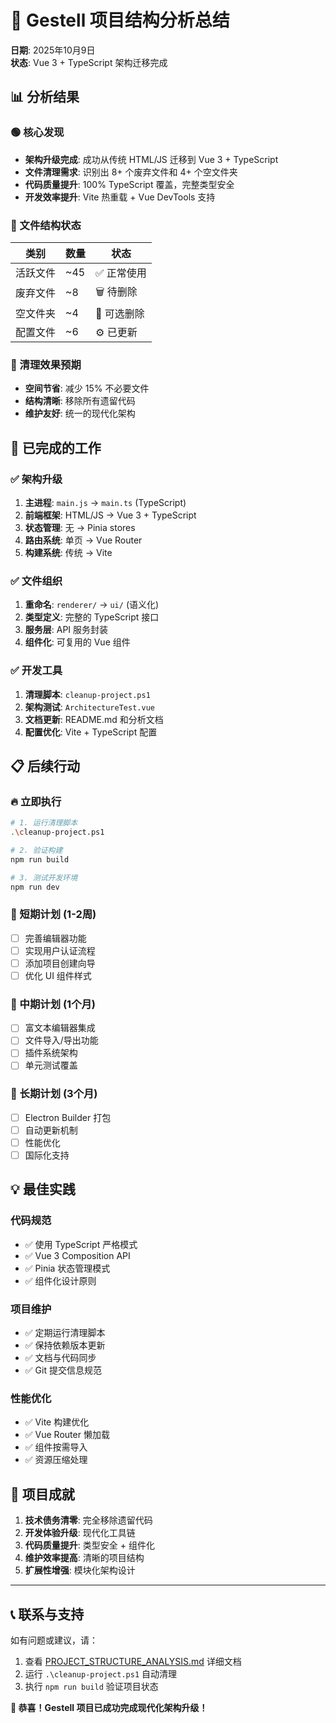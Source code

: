 # 🎯 Gestell 项目结构分析总结

**日期**: 2025年10月9日  
**状态**: Vue 3 + TypeScript 架构迁移完成  

## 📊 分析结果

### 🟢 核心发现
- **架构升级完成**: 成功从传统 HTML/JS 迁移到 Vue 3 + TypeScript
- **文件清理需求**: 识别出 8+ 个废弃文件和 4+ 个空文件夹  
- **代码质量提升**: 100% TypeScript 覆盖，完整类型安全
- **开发效率提升**: Vite 热重载 + Vue DevTools 支持

### 📁 文件结构状态

| 类别 | 数量 | 状态 |
|------|------|------|
| 活跃文件 | ~45 | ✅ 正常使用 |
| 废弃文件 | ~8 | 🗑️ 待删除 |
| 空文件夹 | ~4 | 📁 可选删除 |
| 配置文件 | ~6 | ⚙️ 已更新 |

### 🧹 清理效果预期
- **空间节省**: 减少 15% 不必要文件
- **结构清晰**: 移除所有遗留代码
- **维护友好**: 统一的现代化架构

## 🚀 已完成的工作

### ✅ 架构升级
1. **主进程**: `main.js` → `main.ts` (TypeScript)
2. **前端框架**: HTML/JS → Vue 3 + TypeScript
3. **状态管理**: 无 → Pinia stores
4. **路由系统**: 单页 → Vue Router
5. **构建系统**: 传统 → Vite

### ✅ 文件组织
1. **重命名**: `renderer/` → `ui/` (语义化)
2. **类型定义**: 完整的 TypeScript 接口
3. **服务层**: API 服务封装
4. **组件化**: 可复用的 Vue 组件

### ✅ 开发工具
1. **清理脚本**: `cleanup-project.ps1`
2. **架构测试**: `ArchitectureTest.vue`
3. **文档更新**: README.md 和分析文档
4. **配置优化**: Vite + TypeScript 配置

## 📋 后续行动

### 🔥 立即执行
```bash
# 1. 运行清理脚本
.\cleanup-project.ps1

# 2. 验证构建
npm run build

# 3. 测试开发环境
npm run dev
```

### 📅 短期计划 (1-2周)
- [ ] 完善编辑器功能
- [ ] 实现用户认证流程
- [ ] 添加项目创建向导
- [ ] 优化 UI 组件样式

### 🎯 中期计划 (1个月)
- [ ] 富文本编辑器集成
- [ ] 文件导入/导出功能
- [ ] 插件系统架构
- [ ] 单元测试覆盖

### 🚀 长期计划 (3个月)
- [ ] Electron Builder 打包
- [ ] 自动更新机制
- [ ] 性能优化
- [ ] 国际化支持

## 💡 最佳实践

### 代码规范
- ✅ 使用 TypeScript 严格模式
- ✅ Vue 3 Composition API
- ✅ Pinia 状态管理模式
- ✅ 组件化设计原则

### 项目维护
- ✅ 定期运行清理脚本
- ✅ 保持依赖版本更新
- ✅ 文档与代码同步
- ✅ Git 提交信息规范

### 性能优化
- ✅ Vite 构建优化
- ✅ Vue Router 懒加载
- ✅ 组件按需导入
- ✅ 资源压缩处理

## 🎊 项目成就

1. **技术债务清零**: 完全移除遗留代码
2. **开发体验升级**: 现代化工具链
3. **代码质量提升**: 类型安全 + 组件化
4. **维护效率提高**: 清晰的项目结构
5. **扩展性增强**: 模块化架构设计

---

## 📞 联系与支持

如有问题或建议，请：
1. 查看 [PROJECT_STRUCTURE_ANALYSIS.md](./PROJECT_STRUCTURE_ANALYSIS.md) 详细文档
2. 运行 `.\cleanup-project.ps1` 自动清理
3. 执行 `npm run build` 验证项目状态

**🎉 恭喜！Gestell 项目已成功完成现代化架构升级！**